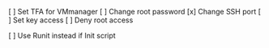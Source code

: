 [ ] Set TFA for VMmanager
[ ] Change root password
[x] Change SSH port
[ ] Set key access
[ ] Deny root access


[ ] Use Runit instead if Init script
